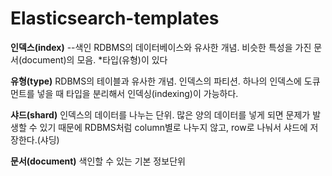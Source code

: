 # Elasticsearch-templates

<b>인덱스(index)</b>   --색인
RDBMS의 데이터베이스와 유사한 개념.
비슷한 특성을 가진 문서(document)의 모음.
*타입(유형)이 있다

<b>유형(type)</b>
RDBMS의 테이블과 유사한 개념.
인덱스의 파티션.
하나의 인덱스에 도큐먼트를 넣을 때 타입을 분리해서 인덱싱(indexing)이 가능하다.

<b>샤드(shard)</b>
인덱스의 데이터를 나누는 단위.
많은 양의 데이터를 넣게 되면 문제가 발생할 수 있기 때문에 RDBMS처럼 column별로 나누지 않고, row로 나눠서 샤드에 저장한다.(샤딩)

<b>문서(document)</b>
색인할 수 있는 기본 정보단위





